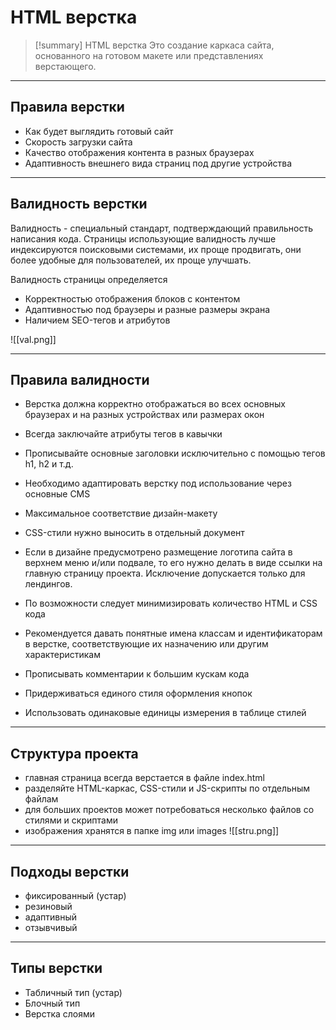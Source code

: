 # HTML верстка
> [!summary] HTML верстка
> Это создание каркаса сайта, основанного на готовом макете или представлениях верстающего.


***
## Правила верстки
- Как будет выглядить готовый сайт
- Скорость загрузки сайта
- Качество отображения контента в разных браузерах
- Адаптивность внешнего вида страниц под другие устройства
***
## Валидность верстки
Валидность - специальный стандарт, подтверждающий правильность написания кода.
Страницы использующие валидность лучше индексируются поисковыми системами, их проще продвигать, они более удобные для пользователей, их проще улучшать.

Валидность страницы определяется
- Корректностью отображения блоков с контентом
- Адаптивностью под браузеры и разные размеры экрана
- Наличием SEO-тегов и атрибутов

![[val.png]]
***
## Правила валидности
- Верстка должна корректно отображаться во всех основных браузерах и на разных устройствах или размерах окон
- Всегда заключайте атрибуты тегов в кавычки
- Прописывайте основные заголовки исключительно с помощью тегов h1, h2 и т.д.
- Необходимо адаптировать верстку под использование через основные CMS
- Максимальное соответствие дизайн-макету
- CSS-стили нужно выносить в отдельный документ
- Если в дизайне предусмотрено размещение логотипа сайта в верхнем меню и/или подвале, то его нужно делать в виде ссылки на главную страницу проекта. Исключение допускается только для лендингов.

- По возможности следует минимизировать количество HTML и CSS кода
- Рекомендуется давать понятные имена классам и идентификаторам в верстке, соответствующие их назначению или другим характеристикам
- Прописывать комментарии к большим кускам кода
- Придерживаться единого стиля оформления кнопок
- Использовать одинаковые единицы измерения в таблице стилей
***
## Структура проекта
- главная страница всегда верстается в файле index.html
- разделяйте HTML-каркас, CSS-стили и JS-скрипты по отдельным файлам
- для больших проектов может потребоваться несколько файлов со стилями и скриптами
- изображения хранятся в папке img или images
![[stru.png]]
***
## Подходы верстки
- фиксированный (устар)
- резиновый
- адаптивный
- отзывчивый
***
## Типы верстки
- Табличный тип (устар)
- Блочный тип
- Верстка слоями

